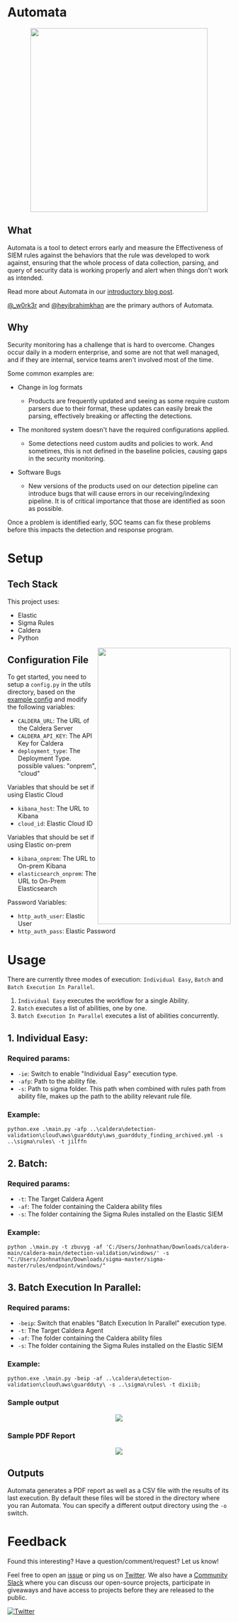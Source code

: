# Automata

<p align="center"><img src="./imgs/automata-logo.png" width="400" height="415"></p>

## What

Automata is a tool to detect errors early and measure the Effectiveness of SIEM rules against the behaviors that the rule was developed to work against, ensuring that the whole process of data collection, parsing, and query of security data is working properly and alert when things don't work as intended.

Read more about Automata in our [introductory blog post](https://blog.3coresec.com/2021/06/detection-as-code-dac-challenges.html).

[@_w0rk3r](https://twitter.com/_w0rk3r/) and [@heyibrahimkhan](https://twitter.com/heyibrahimkhan) are the primary authors of Automata.

## Why

Security monitoring has a challenge that is hard to overcome. 
Changes occur daily in a modern enterprise, and some are not that well managed, and if they are internal, service teams aren't involved most of the time. 

Some common examples are: 

* Change in log formats
  * Products are frequently updated and seeing as some require custom parsers due to their format, these updates can easily break the parsing, effectively breaking or affecting the detections.

* The monitored system doesn't have the required configurations applied.
  * Some detections need custom audits and policies to work. And sometimes, this is not defined in the baseline policies, causing gaps in the security monitoring.

* Software Bugs
  * New versions of the products used on our detection pipeline can introduce bugs that will cause errors in our receiving/indexing pipeline. It is of critical importance that those are identified as soon as possible.

Once a problem is identified early, SOC teams can fix these problems before this impacts the detection and response program.

# Setup
  
## Tech Stack

This project uses:

* Elastic
* Sigma Rules
* Caldera
* Python

<img src="./imgs/automata-mascot-02.png" width="300" height="624" align="right">

## Configuration File

To get started, you need to setup a `config.py` in the utils directory, based on the [example config](/utils/configfile.py.example) and modify the following variables:

* `CALDERA_URL`: The URL of the Caldera Server
* `CALDERA_API_KEY`: The API Key for Caldera
* `deployment_type`: The Deployment Type. possible values: "onprem", "cloud"

Variables that should be set if using Elastic Cloud

* `kibana_host`: The URL to Kibana
* `cloud_id`: Elastic Cloud ID

Variables that should be set if using Elastic on-prem

* `kibana_onprem`: The URL to On-prem Kibana
* `elasticsearch_onprem`: The URL to On-Prem Elasticsearch

Password Variables:

* `http_auth_user`: Elastic User
* `http_auth_pass`: Elastic Password

# Usage

There are currently three modes of execution: `Individual Easy`, `Batch` and `Batch Execution In Parallel`.

1. `Individual Easy` executes the workflow for a single Ability.
2. `Batch` executes a list of abilities, one by one.
3. `Batch Execution In Parallel` executes a list of abilities concurrently.

## 1. Individual Easy:

### Required params:

* `-ie`: Switch to enable "Individual Easy" execution type.
* `-afp`: Path to the ability file.
* `-s`: Path to sigma folder. This path when combined with rules path from ability file, makes up the path to the ability relevant rule file. 

### Example:

```
python.exe .\main.py -afp ..\caldera\detection-validation\cloud\aws\guardduty\aws_guardduty_finding_archived.yml -s ..\sigma\rules\ -t jilffn
```

## 2. Batch:

### Required params:

* `-t`: The Target Caldera Agent
* `-af`: The folder containing the Caldera ability files
* `-s`: The folder containing the Sigma Rules installed on the Elastic SIEM

### Example:

```
python .\main.py -t zbuvyg -af 'C:/Users/Jonhnathan/Downloads/caldera-main/caldera-main/detection-validation/windows/' -s "C:/Users/Jonhnathan/Downloads/sigma-master/sigma-master/rules/endpoint/windows/"
```

## 3. Batch Execution In Parallel:

### Required params:

* `-beip`: Switch that enables "Batch Execution In Parallel" execution type.
* `-t`: The Target Caldera Agent
* `-af`: The folder containing the Caldera ability files
* `-s`: The folder containing the Sigma Rules installed on the Elastic SIEM

### Example:

```
python.exe .\main.py -beip -af ..\caldera\detection-validation\cloud\aws\guardduty\ -s ..\sigma\rules\ -t dixiib;
```

### Sample output

<p align="center"><img src="./imgs/automata-1.png"></p>

### Sample PDF Report

<p align="center"><img src="./imgs/report.png"></p>

## Outputs

Automata generates a PDF report as well as a CSV file with the results of its last execution. By default these files will be stored in the directory where you ran Automata. You can specify a different output directory using the `-o` switch.

# Feedback

Found this interesting? Have a question/comment/request? Let us know!

Feel free to open an [issue](https://github.com/3CORESec/Automata/issues) or ping us on [Twitter](https://twitter.com/3CORESec). We also have a [Community Slack](https://launchpass.com/3coresec) where you can discuss our open-source projects, participate in giveaways and have access to projects before they are released to the public.

[![Twitter](https://img.shields.io/twitter/follow/3CORESec.svg?style=social&label=Follow)](https://twitter.com/3CORESec)